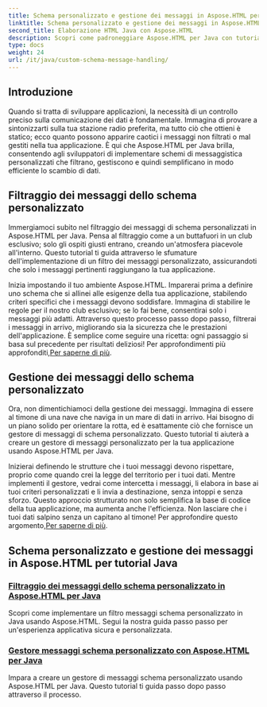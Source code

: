 ```yaml
---
title: Schema personalizzato e gestione dei messaggi in Aspose.HTML per Java
linktitle: Schema personalizzato e gestione dei messaggi in Aspose.HTML per Java
second_title: Elaborazione HTML Java con Aspose.HTML
description: Scopri come padroneggiare Aspose.HTML per Java con tutorial su filtraggio e gestione dei messaggi di schema personalizzati. Inizia a creare applicazioni su misura.
type: docs
weight: 24
url: /it/java/custom-schema-message-handling/
---
```

## Introduzione

Quando si tratta di sviluppare applicazioni, la necessità di un controllo preciso sulla comunicazione dei dati è fondamentale. Immagina di provare a sintonizzarti sulla tua stazione radio preferita, ma tutto ciò che ottieni è statico; ecco quanto possono apparire caotici i messaggi non filtrati o mal gestiti nella tua applicazione. È qui che Aspose.HTML per Java brilla, consentendo agli sviluppatori di implementare schemi di messaggistica personalizzati che filtrano, gestiscono e quindi semplificano in modo efficiente lo scambio di dati.

## Filtraggio dei messaggi dello schema personalizzato

Immergiamoci subito nel filtraggio dei messaggi di schema personalizzati in Aspose.HTML per Java. Pensa al filtraggio come a un buttafuori in un club esclusivo; solo gli ospiti giusti entrano, creando un'atmosfera piacevole all'interno. Questo tutorial ti guida attraverso le sfumature dell'implementazione di un filtro dei messaggi personalizzato, assicurandoti che solo i messaggi pertinenti raggiungano la tua applicazione.

 Inizia impostando il tuo ambiente Aspose.HTML. Imparerai prima a definire uno schema che si allinei alle esigenze della tua applicazione, stabilendo criteri specifici che i messaggi devono soddisfare. Immagina di stabilire le regole per il nostro club esclusivo; se lo fai bene, consentirai solo i messaggi più adatti. Attraverso questo processo passo dopo passo, filtrerai i messaggi in arrivo, migliorando sia la sicurezza che le prestazioni dell'applicazione. È semplice come seguire una ricetta: ogni passaggio si basa sul precedente per risultati deliziosi! Per approfondimenti più approfonditi,[Per saperne di più](./custom-schema-message-filter/).

## Gestione dei messaggi dello schema personalizzato

Ora, non dimentichiamoci della gestione dei messaggi. Immagina di essere al timone di una nave che naviga in un mare di dati in arrivo. Hai bisogno di un piano solido per orientare la rotta, ed è esattamente ciò che fornisce un gestore di messaggi di schema personalizzato. Questo tutorial ti aiuterà a creare un gestore di messaggi personalizzato per la tua applicazione usando Aspose.HTML per Java.

 Inizierai definendo le strutture che i tuoi messaggi devono rispettare, proprio come quando crei la legge del territorio per i tuoi dati. Mentre implementi il gestore, vedrai come intercetta i messaggi, li elabora in base ai tuoi criteri personalizzati e li invia a destinazione, senza intoppi e senza sforzo. Questo approccio strutturato non solo semplifica la base di codice della tua applicazione, ma aumenta anche l'efficienza. Non lasciare che i tuoi dati salpino senza un capitano al timone! Per approfondire questo argomento,[Per saperne di più](./custom-schema-message-handler/).

## Schema personalizzato e gestione dei messaggi in Aspose.HTML per tutorial Java
### [Filtraggio dei messaggi dello schema personalizzato in Aspose.HTML per Java](./custom-schema-message-filter/)
Scopri come implementare un filtro messaggi schema personalizzato in Java usando Aspose.HTML. Segui la nostra guida passo passo per un'esperienza applicativa sicura e personalizzata.
### [Gestore messaggi schema personalizzato con Aspose.HTML per Java](./custom-schema-message-handler/)
Impara a creare un gestore di messaggi schema personalizzato usando Aspose.HTML per Java. Questo tutorial ti guida passo dopo passo attraverso il processo.